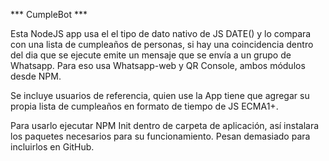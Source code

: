 *** CumpleBot ***

Esta NodeJS app usa el el tipo de dato nativo de JS DATE() y lo compara con una lista de 
cumpleaños de personas, si hay una coincidencia dentro del dia que se ejecute 
emite un mensaje que se envía a un grupo de Whatsapp. Para eso usa Whatsapp-web y QR Console,
ambos módulos desde NPM.

Se incluye usuarios de referencia, quien use la App tiene que agregar su propia lista de cumpleaños en formato de tiempo de JS ECMA1+.

Para usarlo ejecutar NPM Init dentro de carpeta de aplicación, así instalara
los paquetes necesarios para su funcionamiento. Pesan demasiado para incluirlos en GitHub.
